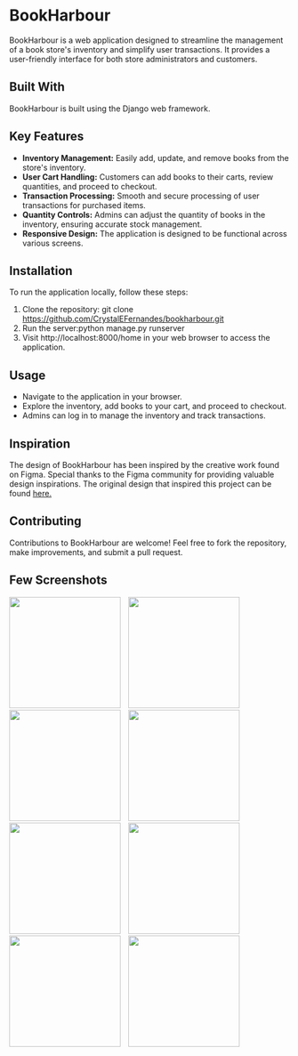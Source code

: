 # BookHarbour
BookHarbour is a web application designed to streamline the management of a book store's inventory and simplify user transactions. It provides a user-friendly interface for both store administrators and customers.

## Built With
BookHarbour is built using the Django web framework.

## Key Features
- **Inventory Management:** Easily add, update, and remove books from the store's inventory.
- **User Cart Handling:** Customers can add books to their carts, review quantities, and proceed to checkout.
- **Transaction Processing:** Smooth and secure processing of user transactions for purchased items.
- **Quantity Controls:** Admins can adjust the quantity of books in the inventory, ensuring accurate stock management.
- **Responsive Design:** The application is designed to be functional across various screens.

## Installation
To run the application locally, follow these steps:
  1. Clone the repository: git clone https://github.com/CrystalEFernandes/bookharbour.git
  2. Run the server:python manage.py runserver
  3. Visit http://localhost:8000/home in your web browser to access the application.

## Usage
- Navigate to the application in your browser.
- Explore the inventory, add books to your cart, and proceed to checkout.
- Admins can log in to manage the inventory and track transactions.

## Inspiration
The design of BookHarbour has been inspired by the creative work found on Figma. Special thanks to the Figma community for providing valuable design inspirations. The original design that inspired this project can be found <a href="https://www.figma.com/community/file/1245110764014493726/ecommerce-big-bookshelf">here.</a>

## Contributing
Contributions to BookHarbour are welcome! Feel free to fork the repository, make improvements, and submit a pull request.

## Few Screenshots
<img src="https://github.com/CrystalEFernandes/bookharbour/assets/68494281/92ccfdb6-0c48-498e-96a4-2a25cf3c1dc6" width="200" style="display:inline-block; margin-right:10px;">
<img src="https://github.com/CrystalEFernandes/bookharbour/assets/68494281/1645d144-4027-48e5-aaf9-c672e8281bff" width="200" style="display:inline-block; margin-right:10px;">
<img src="https://github.com/CrystalEFernandes/bookharbour/assets/68494281/67097336-34a5-4d04-ba67-0e5e6179567f" width="200" style="display:inline-block; margin-right:10px;">
<img src="https://github.com/CrystalEFernandes/bookharbour/assets/68494281/26ed103e-8a99-4d31-9eb4-32a30ce2c450" width="200" style="display:inline-block; margin-right:10px;">

<img src="https://github.com/CrystalEFernandes/bookharbour/assets/68494281/d9f603e5-7c0d-402a-855f-4b1a1349fa73" width="200" style="display:inline-block; margin-right:10px;">
<img src="https://github.com/CrystalEFernandes/bookharbour/assets/68494281/5df0e75d-c5b5-4ac9-a03f-b1fc2c82518d" width="200" style="display:inline-block; margin-right:10px;">
<img src="https://github.com/CrystalEFernandes/bookharbour/assets/68494281/fbcd79c8-583b-4224-9dce-20409e47afe8" width="200" style="display:inline-block; margin-right:10px;">
<img src="https://github.com/CrystalEFernandes/bookharbour/assets/68494281/8540ff9a-18b4-49ee-9152-c2121d79c5ea" width="200" style="display:inline-block; margin-right:10px;">
